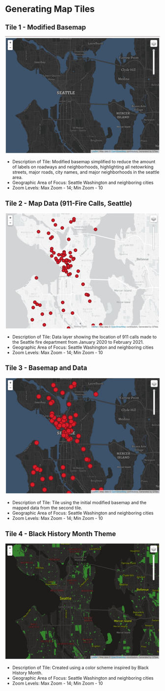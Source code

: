 # Generating Map Tiles

## Tile 1 - Modified Basemap
![Map Image](img/ModifiedBasemap.JPG)

- Description of Tile: Modified basemap simplified to reduce the amount of labels on roadways and neighborhoods, highlighting all netowrking streets, major roads, city names, and major neighborhoods in the seattle area. 
- Geographic Area of Focus: Seattle Washington and neighboring cities 
- Zoom Levels: Max Zoom - 14; Min Zoom - 10

## Tile 2 - Map Data (911-Fire Calls, Seattle)
![Map Image](img/911calldata.JPG)

- Description of Tile: Data layer showing the location of 911 calls made to the Seattle fire department from January 2020 to February 2021.
- Geographic Area of Focus: Seattle Washington and neighboring cities 
- Zoom Levels: Max Zoom - 14; Min Zoom - 10

## Tile 3 - Basemap and Data 
![Map Image](img/BasemapAndData.JPG)

- Description of Tile: Tile using the initial modified basemap and the mapped data from the second tile.
- Geographic Area of Focus: Seattle Washington and neighboring cities  
- Zoom Levels: Max Zoom - 14; Min Zoom - 10

## Tile 4 - Black History Month Theme
![Map Image](img/BlackHistoryMonthTheme.JPG)

- Description of Tile: Created using a color scheme inspired by Black History Month. 
- Geographic Area of Focus: Seattle Washington and neighboring cities 
- Zoom Levels: Max Zoom - 14; Min Zoom - 10

